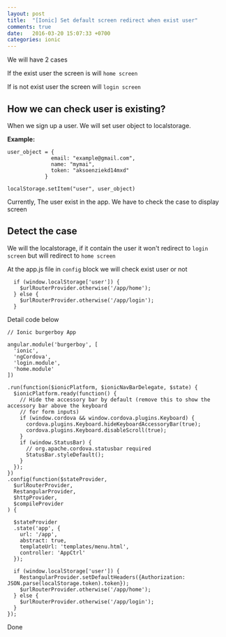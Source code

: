 ```yaml
---
layout: post
title:  "[Ionic] Set default screen redirect when exist user"
comments: true
date:   2016-03-20 15:07:33 +0700
categories: ionic
---
```

We will have 2 cases

If the exist user the screen is  will `home screen`

If is not exist user the screen will `login screen`

## How we can check user is existing?

When we sign up a user. We will set user object to localstorage.

**Example:**

```
user_object = {
              email: "example@gmail.com",
              name: "mymai",
              token: "aksoenziekd14mxd"
            }

localStorage.setItem("user", user_object)
```

Currently, The user exist in the app. We have to check the case to display screen

## Detect the case

We will the localstorage, if it contain the user it won't redirect to `login screen` but will redirect to `home screen`

At the app.js file in `config` block we will check exist user or not

```
  if (window.localStorage['user']) {
    $urlRouterProvider.otherwise('/app/home');
  } else {
    $urlRouterProvider.otherwise('/app/login');
  }
```
Detail code below

```
// Ionic burgerboy App

angular.module('burgerboy', [
  'ionic',
  'ngCordova',
  'login.module',
  'home.module'
])

.run(function($ionicPlatform, $ionicNavBarDelegate, $state) {
  $ionicPlatform.ready(function() {
    // Hide the accessory bar by default (remove this to show the accessory bar above the keyboard
    // for form inputs)
    if (window.cordova && window.cordova.plugins.Keyboard) {
      cordova.plugins.Keyboard.hideKeyboardAccessoryBar(true);
      cordova.plugins.Keyboard.disableScroll(true);
    }
    if (window.StatusBar) {
      // org.apache.cordova.statusbar required
      StatusBar.styleDefault();
    }
  });
})
.config(function($stateProvider,
  $urlRouterProvider,
  RestangularProvider,
  $httpProvider,
  $compileProvider
) {

  $stateProvider
  .state('app', {
    url: '/app',
    abstract: true,
    templateUrl: 'templates/menu.html',
    controller: 'AppCtrl'
  });

  if (window.localStorage['user']) {
    RestangularProvider.setDefaultHeaders({Authorization: JSON.parse(localStorage.token).token});
    $urlRouterProvider.otherwise('/app/home');
  } else {
    $urlRouterProvider.otherwise('/app/login');
  }
});

```
Done
